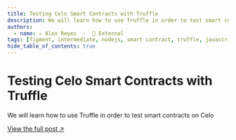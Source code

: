 ```yaml
---
title: Testing Celo Smart Contracts with Truffle
description: We will learn how to use Truffle in order to test smart contracts on Celo
authors:
  - name: ✍️ Alex Reyes  ·  🔗 External
tags: [figment, intermediate, nodejs, smart contract, truffle, javascript]
hide_table_of_contents: true
---
```


# Testing Celo Smart Contracts with Truffle

We will learn how to use Truffle in order to test smart contracts on Celo

[View the full post ↗️](https://learn.figment.io/tutorials/celo-testing-truffle)

<!--truncate-->
